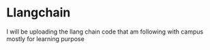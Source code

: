 # Llangchain
I will be uploading the llang chain code that am following with campus mostly for learning purpose
